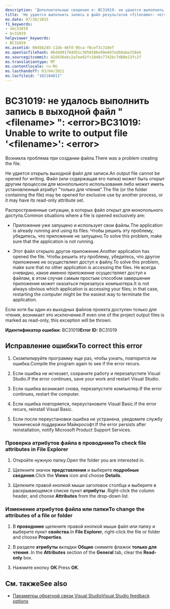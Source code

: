 ```yaml
---
description: 'Дополнительные сведения о: BC31019: не удается выполнить запись в выходной файл " <filename> ": <error>'
title: 'Не удается выполнить запись в файл результатов <filename>: <error>'
ms.date: 07/20/2015
f1_keywords:
- vbc31019
- bc31019
helpviewer_keywords:
- BC31019
ms.assetid: 0845b245-11bb-46fd-95ca-f6cef3c318ef
ms.openlocfilehash: 86ddd01764d51c3050186e99e047edb8aba158eb
ms.sourcegitcommit: 42d436ebc2a7ee02fc1848c7742bc7d80e13fc2f
ms.translationtype: MT
ms.contentlocale: ru-RU
ms.lasthandoff: 03/04/2021
ms.locfileid: "102104811"
---
```

# <a name="bc31019-unable-to-write-to-output-file-filename-error"></a><span data-ttu-id="f51dc-103">BC31019: не удалось выполнить запись в выходной файл " \<filename> ": \<error></span><span class="sxs-lookup"><span data-stu-id="f51dc-103">BC31019: Unable to write to output file '\<filename>': \<error></span></span>

<span data-ttu-id="f51dc-104">Возникла проблема при создании файла.</span><span class="sxs-lookup"><span data-stu-id="f51dc-104">There was a problem creating the file.</span></span>

 <span data-ttu-id="f51dc-105">Не удается открыть выходной файл для записи.</span><span class="sxs-lookup"><span data-stu-id="f51dc-105">An output file cannot be opened for writing.</span></span> <span data-ttu-id="f51dc-106">Файл (или содержащая его папка) может быть открыт другим процессом для монопольного использования либо может иметь установленный атрибут "только для чтения".</span><span class="sxs-lookup"><span data-stu-id="f51dc-106">The file (or the folder containing the file) may be opened for exclusive use by another process, or it may have its read-only attribute set.</span></span>

 <span data-ttu-id="f51dc-107">Распространенные ситуации, в которых файл открыт для монопольного доступа.</span><span class="sxs-lookup"><span data-stu-id="f51dc-107">Common situations where a file is opened exclusively are:</span></span>

- <span data-ttu-id="f51dc-108">Приложение уже запущено и использует свои файлы.</span><span class="sxs-lookup"><span data-stu-id="f51dc-108">The application is already running and using its files.</span></span> <span data-ttu-id="f51dc-109">Чтобы решить эту проблему, убедитесь, что приложение не запущено.</span><span class="sxs-lookup"><span data-stu-id="f51dc-109">To solve this problem, make sure that the application is not running.</span></span>

- <span data-ttu-id="f51dc-110">Этот файл открыло другое приложение.</span><span class="sxs-lookup"><span data-stu-id="f51dc-110">Another application has opened the file.</span></span> <span data-ttu-id="f51dc-111">Чтобы решить эту проблему, убедитесь, что другое приложение не осуществляет доступ к файлу.</span><span class="sxs-lookup"><span data-stu-id="f51dc-111">To solve this problem, make sure that no other application is accessing the files.</span></span> <span data-ttu-id="f51dc-112">Не всегда очевидно, какое именно приложение осуществляет доступ к файлам, в этом случае самым простым способом завершения приложения может оказаться перезапуск компьютера.</span><span class="sxs-lookup"><span data-stu-id="f51dc-112">It is not always obvious which application is accessing your files; in that case, restarting the computer might be the easiest way to terminate the application.</span></span>

 <span data-ttu-id="f51dc-113">Если хотя бы один из выходных файлов проекта доступен только для чтения, возникает это исключение.</span><span class="sxs-lookup"><span data-stu-id="f51dc-113">If even one of the project output files is marked as read-only, this exception will be thrown.</span></span>

 <span data-ttu-id="f51dc-114">**Идентификатор ошибки:** BC31019</span><span class="sxs-lookup"><span data-stu-id="f51dc-114">**Error ID:** BC31019</span></span>

## <a name="to-correct-this-error"></a><span data-ttu-id="f51dc-115">Исправление ошибки</span><span class="sxs-lookup"><span data-stu-id="f51dc-115">To correct this error</span></span>

1. <span data-ttu-id="f51dc-116">Скомпилируйте программу еще раз, чтобы узнать, повторится ли ошибка.</span><span class="sxs-lookup"><span data-stu-id="f51dc-116">Compile the program again to see if the error recurs.</span></span>

2. <span data-ttu-id="f51dc-117">Если ошибка не исчезает, сохраните работу и перезапустите Visual Studio.</span><span class="sxs-lookup"><span data-stu-id="f51dc-117">If the error continues, save your work and restart Visual Studio.</span></span>

3. <span data-ttu-id="f51dc-118">Если ошибка возникает снова, перезапустите компьютер.</span><span class="sxs-lookup"><span data-stu-id="f51dc-118">If the error continues, restart the computer.</span></span>

4. <span data-ttu-id="f51dc-119">Если ошибка повторяется, переустановите Visual Basic.</span><span class="sxs-lookup"><span data-stu-id="f51dc-119">If the error recurs, reinstall Visual Basic.</span></span>

5. <span data-ttu-id="f51dc-120">Если после переустановки ошибка не устранена, уведомите службу технической поддержки Майкрософт.</span><span class="sxs-lookup"><span data-stu-id="f51dc-120">If the error persists after reinstallation, notify Microsoft Product Support Services.</span></span>

### <a name="to-check-file-attributes-in-file-explorer"></a><span data-ttu-id="f51dc-121">Проверка атрибутов файла в проводнике</span><span class="sxs-lookup"><span data-stu-id="f51dc-121">To check file attributes in File Explorer</span></span>

1. <span data-ttu-id="f51dc-122">Откройте нужную папку.</span><span class="sxs-lookup"><span data-stu-id="f51dc-122">Open the folder you are interested in.</span></span>

2. <span data-ttu-id="f51dc-123">Щелкните значок **представления** и выберите **подробные сведения**.</span><span class="sxs-lookup"><span data-stu-id="f51dc-123">Click the **Views** icon and choose **Details**.</span></span>

3. <span data-ttu-id="f51dc-124">Щелкните правой кнопкой мыши заголовок столбца и выберите в раскрывающемся списке пункт **атрибуты** .</span><span class="sxs-lookup"><span data-stu-id="f51dc-124">Right-click the column header, and choose **Attributes** from the drop-down list.</span></span>

### <a name="to-change-the-attributes-of-a-file-or-folder"></a><span data-ttu-id="f51dc-125">Изменение атрибутов файла или папки</span><span class="sxs-lookup"><span data-stu-id="f51dc-125">To change the attributes of a file or folder</span></span>

1. <span data-ttu-id="f51dc-126">В **проводнике** щелкните правой кнопкой мыши файл или папку и выберите пункт **свойства**.</span><span class="sxs-lookup"><span data-stu-id="f51dc-126">In **File Explorer**, right-click the file or folder and choose **Properties**.</span></span>

2. <span data-ttu-id="f51dc-127">В разделе **атрибуты** вкладки **Общие** снимите флажок **только для чтения** .</span><span class="sxs-lookup"><span data-stu-id="f51dc-127">In the **Attributes** section of the **General** tab, clear the **Read-only** box.</span></span>

3. <span data-ttu-id="f51dc-128">Нажмите кнопку **ОК**.</span><span class="sxs-lookup"><span data-stu-id="f51dc-128">Press **OK**.</span></span>

## <a name="see-also"></a><span data-ttu-id="f51dc-129">См. также</span><span class="sxs-lookup"><span data-stu-id="f51dc-129">See also</span></span>

- [<span data-ttu-id="f51dc-130">Параметры обратной связи Visual Studio</span><span class="sxs-lookup"><span data-stu-id="f51dc-130">Visual Studio feedback options</span></span>](/visualstudio/ide/feedback-options)
